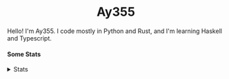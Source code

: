 <h1 align="center"><b>Ay355</b></h1>


Hello! I'm Ay355. I code mostly in Python and Rust, and I'm learning Haskell and Typescript.


#### Some Stats


<details>
<summary>Stats</summary>
<br>
 
<a href="https://github.com/Ay-355">
 <img align="center" src="https://github-readme-stats.vercel.app/api?username=Ay-355&theme=tokyonight&show_icons=true&count_private=true&hide_border=true" />
</a><a href="https://github.com/Ay-355">
  <img align="center" src="https://github-readme-stats.vercel.app/api/top-langs/?username=Ay-355&hide=toml,yaml,cmake&layout=compact&langs_count=8&theme=tokyonight&hide_border=true" />
</a>

 
&nbsp; <!-- Space character to put some space between the different stat types. -->

 
<!--START_SECTION:waka-->
**🐱 My GitHub Data** 

> 🏆 56 Contributions in the Year 2022
 > 
> 📦 1.8 kB Used in GitHub's Storage 
 > 
> 🚫 Not Opted to Hire
 > 
> 📜 12 Public Repositories 
 > 
> 🔑 2 Private Repositories  
 > 
**I'm a Night 🦉** 

```text
🌞 Morning    28 commits     ██░░░░░░░░░░░░░░░░░░░░░░░   8.54% 
🌆 Daytime    132 commits    ██████████░░░░░░░░░░░░░░░   40.24% 
🌃 Evening    160 commits    ████████████░░░░░░░░░░░░░   48.78% 
🌙 Night      8 commits      ░░░░░░░░░░░░░░░░░░░░░░░░░   2.44%

```
📅 **I'm Most Productive on Monday** 

```text
Monday       56 commits     ████░░░░░░░░░░░░░░░░░░░░░   17.07% 
Tuesday      48 commits     ███░░░░░░░░░░░░░░░░░░░░░░   14.63% 
Wednesday    42 commits     ███░░░░░░░░░░░░░░░░░░░░░░   12.8% 
Thursday     49 commits     ███░░░░░░░░░░░░░░░░░░░░░░   14.94% 
Friday       48 commits     ███░░░░░░░░░░░░░░░░░░░░░░   14.63% 
Saturday     49 commits     ███░░░░░░░░░░░░░░░░░░░░░░   14.94% 
Sunday       36 commits     ██░░░░░░░░░░░░░░░░░░░░░░░   10.98%

```


📊 **This Week I Spent My Time On** 

```text
💬 Programming Languages: 
Python                   4 hrs 48 mins       ████████████████████████░   97.56% 
Text                     5 mins              ░░░░░░░░░░░░░░░░░░░░░░░░░   1.74% 
Markdown                 2 mins              ░░░░░░░░░░░░░░░░░░░░░░░░░   0.7% 
PowerShell               0 secs              ░░░░░░░░░░░░░░░░░░░░░░░░░   0.0%

🔥 Editors: 
Neovim                   3 hrs 53 mins       ███████████████████░░░░░░   78.95% 
Notepad++                1 hr 2 mins         █████░░░░░░░░░░░░░░░░░░░░   21.05%

🐱‍💻 Projects: 
schoolwork               3 hrs 53 mins       ███████████████████░░░░░░   78.95% 
Unknown Project          1 hr 2 mins         █████░░░░░░░░░░░░░░░░░░░░   21.05%

💻 Operating System: 
Windows                  4 hrs 55 mins       █████████████████████████   100.0%

```

**I Mostly Code in Python** 

```text
Python                   8 repos             ██████████████████░░░░░░░   72.73% 
HTML                     1 repo              ██░░░░░░░░░░░░░░░░░░░░░░░   9.09% 
C++                      1 repo              ██░░░░░░░░░░░░░░░░░░░░░░░   9.09% 
Rust                     1 repo              ██░░░░░░░░░░░░░░░░░░░░░░░   9.09%

```



 Last Updated on 29/03/2022 13:03:37 UTC
<!--END_SECTION:waka-->
</details>
